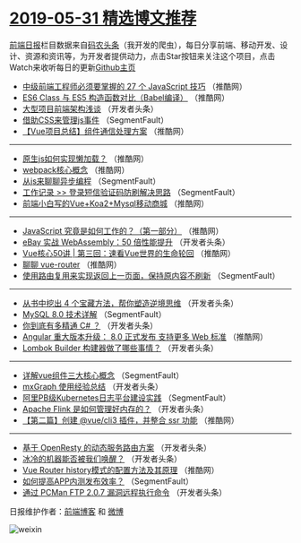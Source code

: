 # [2019-05-31 精选博文推荐](http://hao.caibaojian.com/date/2019/05/31)

[前端日报](http://caibaojian.com/c/news)栏目数据来自[码农头条](http://hao.caibaojian.com/)（我开发的爬虫），每日分享前端、移动开发、设计、资源和资讯等，为开发者提供动力，点击Star按钮来关注这个项目，点击Watch来收听每日的更新[Github主页](https://github.com/kujian/frontendDaily)
* [中级前端工程师必须要掌握的 27 个 JavaScript 技巧](http://hao.caibaojian.com/113232.html) （推酷网）
* [ES6 Class 与 ES5 构造函数对比（Babel编译）](http://hao.caibaojian.com/113207.html) （推酷网）
* [大型项目前端架构浅谈](http://hao.caibaojian.com/113167.html) （开发者头条）
* [借助CSS来管理js事件](http://hao.caibaojian.com/113147.html) （SegmentFault）
* [【Vue项目总结】组件通信处理方案](http://hao.caibaojian.com/113217.html) （推酷网）

***
* [原生js如何实现懒加载？](http://hao.caibaojian.com/113218.html) （推酷网）
* [webpack核心概念](http://hao.caibaojian.com/113208.html) （推酷网）
* [从js来聊聊异步编程](http://hao.caibaojian.com/113149.html) （SegmentFault）
* [工作记录 &gt;&gt; 登录短信验证码防刷解决思路](http://hao.caibaojian.com/113161.html) （SegmentFault）
* [前端小白写的Vue+Koa2+Mysql移动商城](http://hao.caibaojian.com/113222.html) （推酷网）

***
* [JavaScript 究竟是如何工作的？（第一部分）](http://hao.caibaojian.com/113224.html) （推酷网）
* [eBay 实战 WebAssembly：50 倍性能提升](http://hao.caibaojian.com/113188.html) （开发者头条）
* [Vue核心50讲 | 第三回：速看Vue世界的生命轮回](http://hao.caibaojian.com/113215.html) （推酷网）
* [聊聊 vue-router](http://hao.caibaojian.com/113216.html) （推酷网）
* [使用路由复用来实现返回上一页面，保持原内容不刷新](http://hao.caibaojian.com/113157.html) （SegmentFault）

***
* [从书中挖出 4 个宝藏方法，帮你塑造逆境思维](http://hao.caibaojian.com/113190.html) （开发者头条）
* [MySQL 8.0 技术详解](http://hao.caibaojian.com/113158.html) （SegmentFault）
* [你到底有多精通 C# ？](http://hao.caibaojian.com/113191.html) （开发者头条）
* [Angular 重大版本升级： 8.0 正式发布 支持更多 Web 标准](http://hao.caibaojian.com/113228.html) （推酷网）
* [Lombok Builder 构建器做了哪些事情？](http://hao.caibaojian.com/113169.html) （开发者头条）

***
* [详解vue组件三大核心概念](http://hao.caibaojian.com/113148.html) （SegmentFault）
* [mxGraph 使用经验总结](http://hao.caibaojian.com/113181.html) （开发者头条）
* [阿里PB级Kubernetes日志平台建设实践](http://hao.caibaojian.com/113159.html) （SegmentFault）
* [Apache Flink 是如何管理好内存的？](http://hao.caibaojian.com/113192.html) （开发者头条）
* [【第二篇】创建 @vue/cli3 插件，并整合 ssr 功能](http://hao.caibaojian.com/113229.html) （推酷网）

***
* [基于 OpenResty 的动态服务路由方案](http://hao.caibaojian.com/113170.html) （开发者头条）
* [冰冷的机器能否被我们唤醒？](http://hao.caibaojian.com/113182.html) （开发者头条）
* [Vue Router history模式的配置方法及其原理](http://hao.caibaojian.com/113219.html) （推酷网）
* [如何提高APP内测发布效率？](http://hao.caibaojian.com/113160.html) （SegmentFault）
* [通过 PCMan FTP 2.0.7 漏洞远程执行命令](http://hao.caibaojian.com/113193.html) （开发者头条）

日报维护作者：[前端博客](http://caibaojian.com/) 和 [微博](http://caibaojian.com/go/weibo)

![weixin](https://user-images.githubusercontent.com/3055447/38468989-651132ac-3b80-11e8-8e6b-15122322a9d7.png)